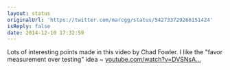 ```yaml
---
layout: status
originalUrl: 'https://twitter.com/marcgg/status/542733729266151424'
isReply: false
date: 2014-12-10 17:32:59
---
```


Lots of interesting points made in this video by Chad Fowler. I like the "favor measurement over testing" idea ~ [youtube.com/watch?v=DVSNsA…](https://www.youtube.com/watch?v=DVSNsAei0VE)
